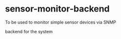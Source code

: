 # sensor-monitor-backend
To be used to monitor simple sensor devices via SNMP

backend for the system
